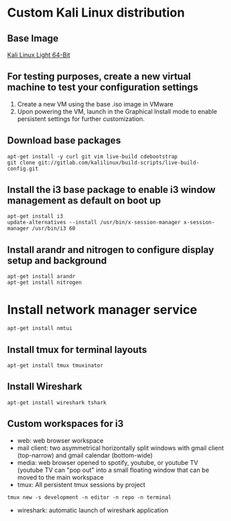 # Custom Kali Linux distribution

## Base Image
[Kali Linux Light 64-Bit](https://cdimage.kali.org/kali-2019.2/kali-linux-light-2019.2-amd64.iso)

## For testing purposes, create a new virtual machine to test your configuration settings
1. Create a new VM using the base .iso image in VMware
2. Upon powering the VM, launch in the Graphical Install mode to enable persistent settings for further customization.

## Download base packages
```
apt-get install -y curl git vim live-build cdebootstrap
git clone git://gitlab.com/kalilinux/build-scripts/live-build-config.git
```

## Install the i3 base package to enable i3 window management as default on boot up
```
apt-get install i3
update-alternatives --install /usr/bin/x-session-manager x-session-manager /usr/bin/i3 60
```

## Install arandr and nitrogen to configure display setup and background
```
apt-get install arandr
apt-get install nitrogen
```

# Install network manager service
```
apt-get install nmtui
```

## Install tmux for terminal layouts

```
apt-get install tmux tmuxinator
```


## Install Wireshark
```
apt-get install wireshark tshark
```

## Custom workspaces for i3
- web: web browser workspace
- mail client: two asymmetrical horizontally split windows with gmail client (top-narrow) and gmail calendar (bottom-wide) 
- media: web browser opened to spotify, youtube, or youtube TV (youtube TV can "pop out" into a small floating window that can be moved to the main workspace
- tmux: All persistent tmux sessions by project
```
tmux new -s development -n editor -n repo -n terminal
```
- wireshark: automatic launch of wireshark application 






